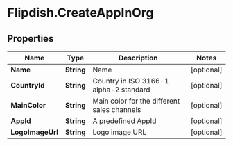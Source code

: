 # Flipdish.CreateAppInOrg

## Properties

Name | Type | Description | Notes
------------ | ------------- | ------------- | -------------
**Name** | **String** | Name | [optional] 
**CountryId** | **String** | Country in ISO 3166-1 alpha-2 standard | [optional] 
**MainColor** | **String** | Main color for the different sales channels | [optional] 
**AppId** | **String** | A predefined AppId | [optional] 
**LogoImageUrl** | **String** | Logo image URL | [optional] 


